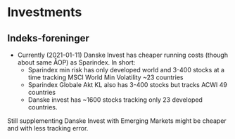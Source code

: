 # Investments

## Indeks-foreninger

* Currently (2021-01-11) Danske Invest has cheaper running costs (though about same ÅOP) as Sparindex. In short:
  * Sparindex min risk has only developed world and 3-400 stocks at a time tracking MSCI World Min Volatility ~23 countries
  * Sparindex Globale Akt KL also has 3-400 stocks but tracks ACWI 49 countries
  * Danske invest has ~1600 stocks tracking only 23 developed countries.

Still supplementing Danske Invest with Emerging Markets might be cheaper and with less tracking error.
